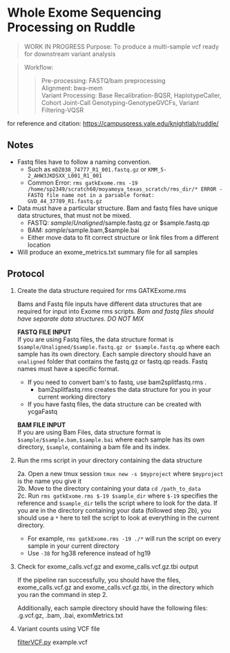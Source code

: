 # Whole Exome Sequencing Processing on Ruddle
>WORK IN PROGRESS
> Purpose: To produce a multi-sample vcf ready for downstream variant analysis<br>

> Workflow:
>> Pre-processing: FASTQ/bam preprocessing<br>
>> Alignment: bwa-mem<br>
>> Variant Processing: Base Recalibration-BQSR, HaplotypeCaller, Cohort Joint-Call Genotyping-GenotypeGVCFs, Variant Filtering-VQSR<br>

for reference and citation: https://campuspress.yale.edu/knightlab/ruddle/

## Notes
- Fastq files have to follow a naming convention.
  - Such as `mDZ038_74777_R1_001.fastq.gz` or `KMM_5-2_AHW3JKDSXX_L001_R1_001`
  - Common Error:  `rms gatkExome.rms -19 /home/sp2349/scratch60/moyamoya_texas_scratch/rms_dir/* ERROR - FASTQ file name not in a parsable format: GVD_44_37789_R1.fastq.gz`
- Data must have a particular structure. Bam and fastq files have unique data structures, that must not be mixed.
  - FASTQ: $sample/Unaligned/$sample.fastq.gz or $sample.fastq.qp
  - BAM: $sample/$sample.bam,$sample.bai
  - Either move data to fit correct structure or link files from a different location
- Will produce an exome_metrics.txt summary file for all samples
  
## Protocol

1. Create the data structure required for rms GATKExome.rms

    Bams and Fastq file inputs have different data structures that are required for input into Exome rms scripts. *Bam and fastq files should have separate data structures. DO NOT MIX*
    
    **FASTQ FILE INPUT**<br>
    If you are using Fastq files, the data structure format is `$sample/Unaligned/$sample.fastq.gz or $sample.fastq.qp` where each sample has its own directory. Each sample directory should have an `unaligned` folder that contains the fastq.gz or fastq.qp reads. Fastq names must have a specific format. 
    
    - If you need to convert bam's to fastq, use bam2splitfastq.rms . 
      - bam2splitfastq.rms creates the data structure for you in your current working directory
    - If you have fastq files, the data structure can be created with ycgaFastq
    
    **BAM FILE INPUT**<br>
    If you are using Bam Files, data structure format is `$sample/$sample.bam,$sample.bai` where each sample has its own directory, `$sample`, containing a bam file and its index.
    

2. Run the rms script in your directory containing the data structure

    2a. Open a new tmux session `tmux new -s $myproject` where `$myproject` is the name you give it<br>
    2b. Move to the directory containing your data `cd /path_to_data`<br>
    2c. Run `rms gatkExome.rms $-19 $sample_dir` where `$-19` specifies the reference and `$sample_dir` tells the script where to look for the data. If you are in the directory containing your data (followed step 2b), you should use a `*` here to tell the script to look at everything in the current directory.<br>
    
      - For example, `rms gatkExome.rms -19 ./*` will run the script on every sample in your current directory<br>
      - Use `-38` for hg38 reference instead of hg19
      
3. Check for exome_calls.vcf.gz and exome_calls.vcf.gz.tbi output

    If the pipeline ran successfully, you should have the files, exome_calls.vcf.gz and exome_calls.vcf.gz.tbi, in the directory which you ran the command in step 2. 
    
    Additionally, each sample directory should have the following files: .g.vcf.gz, .bam, .bai, exomMetrics.txt
    
4. Variant counts using VCF file

    [filterVCF.py](./filterVCF.py) example.vcf
    
